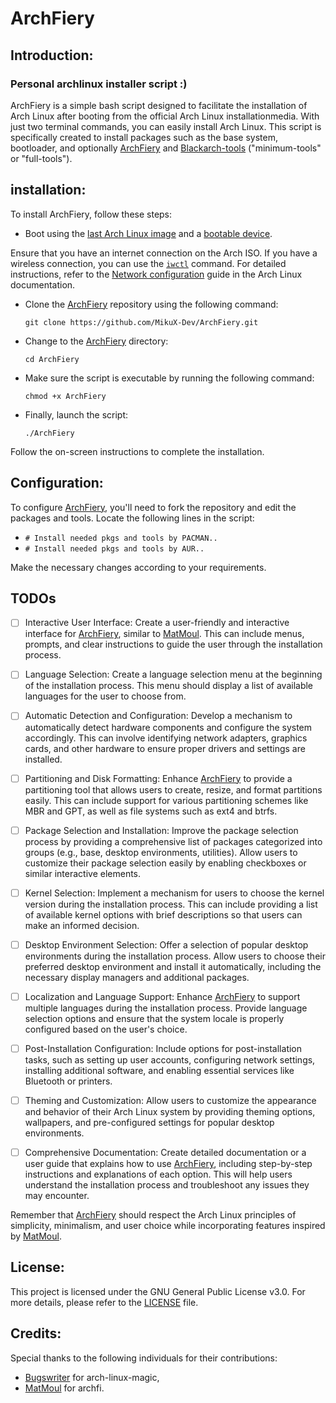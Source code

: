 # ArchFiery

## Introduction:

### Personal archlinux installer script :)

ArchFiery is a simple bash script designed to facilitate the installation of Arch Linux after booting from the official Arch Linux installationmedia. With just two terminal commands, you can easily install Arch Linux. This script is specifically created to install packages such as the base system, bootloader, and optionally [ArchFiery](https://github.com/MikuX-Dev/ArchFiery) and [Blackarch-tools](https://blackarch.org/tools) ("minimum-tools" or "full-tools").

## installation:

To install ArchFiery, follow these steps:

- Boot using the [last Arch Linux image](https://www.archlinux.org/download/) and a [bootable device](https://wiki.archlinux.org/index.php/USB_flash_installation_media).

Ensure that you have an internet connection on the Arch ISO. If you have a wireless connection, you can use the [`iwctl`](https://wiki.archlinux.org/index.php/Iwd#iwctl) command. For detailed instructions, refer to the [Network configuration](https://wiki.archlinux.org/index.php/Network_configuration) guide in the Arch Linux documentation.  

- Clone the [ArchFiery](https://github.com/MikuX-Dev/ArchFiery) repository using the following command:
    ```
    git clone https://github.com/MikuX-Dev/ArchFiery.git
    ```
- Change to the [ArchFiery](https://github.com/MikuX-Dev/ArchFiery) directory:    
    ```
    cd ArchFiery
    ```
- Make sure the script is executable by running the following command: 
    ```
    chmod +x ArchFiery
    ```
- Finally, launch the script:
    ```
    ./ArchFiery
    ```
Follow the on-screen instructions to complete the installation.

## Configuration:

To configure [ArchFiery](https://github.com/MikuX-Dev/ArchFiery), you'll need to fork the repository and edit the packages and tools. Locate the following lines in the script:

- `# Install needed pkgs and tools by PACMAN..`
- `# Install needed pkgs and tools by AUR..`

Make the necessary changes according to your requirements.

## TODOs

- [ ] Interactive User Interface: Create a user-friendly and interactive interface for [ArchFiery](https://github.com/MikuX-Dev/ArchFiery), similar to [MatMoul](https://github.com/MatMoul/archfi). This can include menus, prompts, and clear instructions to guide the user through the installation process.

- [ ] Language Selection: Create a language selection menu at the beginning of the installation process. This menu should display a list of available languages for the user to choose from.

- [ ] Automatic Detection and Configuration: Develop a mechanism to automatically detect hardware components and configure the system accordingly. This can involve identifying network adapters, graphics cards, and other hardware to ensure proper drivers and settings are installed.

- [ ] Partitioning and Disk Formatting: Enhance [ArchFiery](https://github.com/MikuX-Dev/ArchFiery) to provide a partitioning tool that allows users to create, resize, and format partitions easily. This can include support for various partitioning schemes like MBR and GPT, as well as file systems such as ext4 and btrfs.

- [ ] Package Selection and Installation: Improve the package selection process by providing a comprehensive list of packages categorized into groups (e.g., base, desktop environments, utilities). Allow users to customize their package selection easily by enabling checkboxes or similar interactive elements.

- [ ] Kernel Selection: Implement a mechanism for users to choose the kernel version during the installation process. This can include providing a list of available kernel options with brief descriptions so that users can make an informed decision.

- [ ] Desktop Environment Selection: Offer a selection of popular desktop environments during the installation process. Allow users to choose their preferred desktop environment and install it automatically, including the necessary display managers and additional packages.

- [ ] Localization and Language Support: Enhance [ArchFiery](https://github.com/MikuX-Dev/ArchFiery) to support multiple languages during the installation process. Provide language selection options and ensure that the system locale is properly configured based on the user's choice.

- [ ] Post-Installation Configuration: Include options for post-installation tasks, such as setting up user accounts, configuring network settings, installing additional software, and enabling essential services like Bluetooth or printers.

- [ ] Theming and Customization: Allow users to customize the appearance and behavior of their Arch Linux system by providing theming options, wallpapers, and pre-configured settings for popular desktop environments.

- [ ] Comprehensive Documentation: Create detailed documentation or a user guide that explains how to use [ArchFiery](https://github.com/MikuX-Dev/ArchFiery), including step-by-step instructions and explanations of each option. This will help users understand the installation process and troubleshoot any issues they may encounter.

Remember that [ArchFiery](https://github.com/MikuX-Dev/ArchFiery) should respect the Arch Linux principles of simplicity, minimalism, and user choice while incorporating features inspired by [MatMoul](https://github.com/MatMoul/archfi).

## License:

This project is licensed under the GNU General Public License v3.0. For more details, please refer to the [LICENSE](https://github.com/MikuX-Dev/ArchFiery/blob/master/LICENSE) file.

## Credits:

Special thanks to the following individuals for their contributions:

- [Bugswriter](https://github.com/Bugswriter/arch-linux-magic) for arch-linux-magic,
- [MatMoul](https://github.com/MatMoul/archfi) for archfi.

